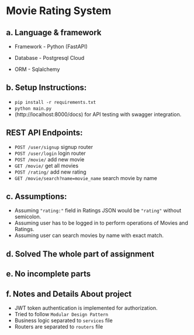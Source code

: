 
# Movie Rating System

## a. Language & framework
* Framework - Python (FastAPI)

* Database - Postgresql Cloud 

* ORM - Sqlalchemy

## b. Setup Instructions:

 
* ``` pip install -r requirements.txt ```
* ``` python main.py ```
* (http://localhost:8000/docs) for API testing with swagger integration.

 ## REST API Endpoints:
* `POST /user/signup` signup router
* `POST /user/login` login router
* `POST /movie/` add new movie
* `GET /movie/` get all movies
* `POST /rating/` add new rating
* `GET /movie/search?name=movie_name` search movie by name

## c. Assumptions:
* Assuming `"rating:"` field in Ratings JSON would be `"rating"` without semicolon.
* Assuming user has to be logged in to perform operations of Movies and Ratings.
* Assuming user can search movies by name with exact match.

## d. Solved The whole part of assignment

## e. No incomplete parts

## f. Notes and Details About project
* JWT token authentication is implemented for authorization.
* Tried to follow `Modular Design Pattern`
* Business logic separated to `services` file
* Routers are separated to `routers` file 




